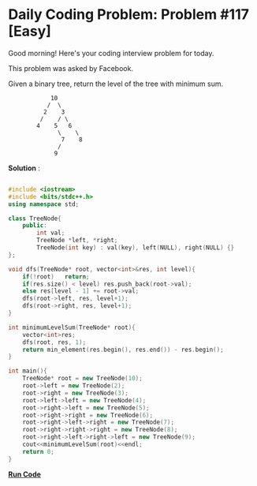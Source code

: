 
# Daily Coding Problem: Problem #117 [Easy]

Good morning! Here's your coding interview problem for today.

This problem was asked by Facebook.

Given a binary tree, return the level of the tree with minimum sum.

```
            10
           /  \
          2    3
         /    / \
        4    5   6
              \    \
               7    8
              /
             9 
```

**Solution** :

```cpp

#include <iostream>
#include <bits/stdc++.h>
using namespace std;

class TreeNode{
    public:
        int val;
        TreeNode *left, *right;
        TreeNode(int key) : val(key), left(NULL), right(NULL) {}
};

void dfs(TreeNode* root, vector<int>&res, int level){
    if(!root)   return;
    if(res.size() < level) res.push_back(root->val);
    else res[level - 1] += root->val;
    dfs(root->left, res, level+1);
    dfs(root->right, res, level+1);
}

int minimumLevelSum(TreeNode* root){
    vector<int>res;
    dfs(root, res, 1);
    return min_element(res.begin(), res.end()) - res.begin();
}

int main(){
    TreeNode* root = new TreeNode(10);
    root->left = new TreeNode(2); 
    root->right = new TreeNode(3); 
    root->left->left = new TreeNode(4); 
    root->right->left = new TreeNode(5); 
    root->right->right = new TreeNode(6); 
    root->right->left->right = new TreeNode(7); 
    root->right->right->right = new TreeNode(8); 
    root->right->left->right->left = new TreeNode(9);
    cout<<minimumLevelSum(root)<<endl;
    return 0;
}

```

**[Run Code](https://ide.geeksforgeeks.org/HmoQU3eRu4)**